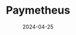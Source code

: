 ---
title: Paymetheus
appId: paymetheus
authors:
- danny
released: 2016-01-08
discontinued: 
updated: 2016-08-12
version: 
provider: 
providerWebsite: 
website: 
repository: https://github.com/btcsuite/Paymetheus
issue: 
icon: 
bugbounty: 
meta: obsolete
verdict: wip
date: 2024-04-25
reviewArchive:
twitter: 
social:
features:
---